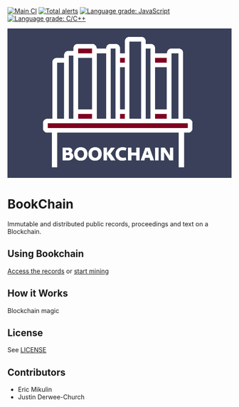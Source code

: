 [![Main CI](https://github.com/erismik/bookchain/workflows/Mainline%20CI/badge.svg)](https://github.com/ErisMik/BookChain/actions)
[![Total alerts](https://img.shields.io/lgtm/alerts/g/ErisMik/BookChain.svg?logo=lgtm&logoWidth=18)](https://lgtm.com/projects/g/ErisMik/BookChain/alerts/)
[![Language grade: JavaScript](https://img.shields.io/lgtm/grade/javascript/g/ErisMik/BookChain.svg?logo=lgtm&logoWidth=18)](https://lgtm.com/projects/g/ErisMik/BookChain/context:javascript)
[![Language grade: C/C++](https://img.shields.io/lgtm/grade/cpp/g/ErisMik/BookChain.svg?logo=lgtm&logoWidth=18)](https://lgtm.com/projects/g/ErisMik/BookChain/context:cpp)


[![logo](https://raw.githubusercontent.com/ErisMik/BookChain/master/bookchainlogo.png)](https://github.com/ErisMik/BookChain)

# BookChain
Immutable and distributed public records, proceedings and text on a Blockchain.

## Using Bookchain
[Access the records](http://google.com) or [start mining](https://github.com/ErisMik/BookChain/tree/master/bookchain-miner)

## How it Works

Blockchain magic

## License
See [LICENSE](https://raw.githubusercontent.com/ErisMik/BookChain/master/LICENSE.txt)

## Contributors
* Eric Mikulin
* Justin Derwee-Church
